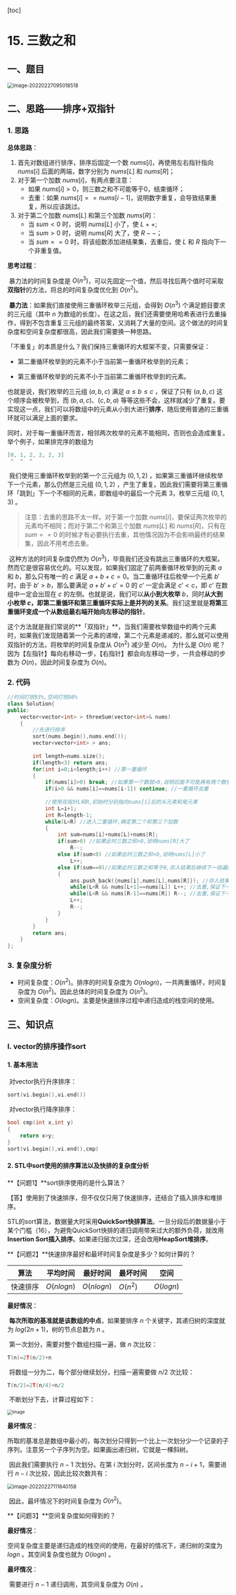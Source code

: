 [toc]

# 15. 三数之和

## 一、题目

<img src="C:\Users\hongdou\AppData\Roaming\Typora\typora-user-images\image-20220227095018518.png" alt="image-20220227095018518" style="zoom:80%;" />

## 二、思路——排序+双指针

### 1. 思路

**总体思路**：

1. 首先对数组进行排序，排序后固定一个数 $nums[i]$，再使用左右指针指向 $nums[i]$ 后面的两端，数字分别为 $nums[L]$ 和 $nums[R]$；
2. 对于第一个加数 $nums[i]$，有两点要注意：
   * 如果 $nums[i]>0$，则三数之和不可能等于0，结束循环；
   * 去重：如果 $nums[i]==nums[i-1]$，说明数字重复，会导致结果重复，所以应该跳过。
3. 对于第二个加数 $nums[L]$ 和第三个加数 $nums[R]$：
   * 当 $sum<0$ 时，说明 $nums[L]$ 小了，使 $L++$;
   * 当 $sum>0$ 时，说明 $nums[R]$ 大了，使 $R--$；
   * 当 $sum==0$ 时，将该组数添加进结果集，去重后，使 $L$ 和 $R$ 指向下一个非重复值。

**思考过程**：

​	暴力法的时间复杂度是 $O(n^3)$，可以先固定一个值，然后寻找后两个值时可采取**双指针**的方法，将总的时间复杂度优化到 $O(n^2)$。

​	**暴力法**：如果我们直接使用三重循环枚举三元组，会得到 $O(n^3)$ 个满足题目要求的三元组（其中 $n$ 为数组的长度）。在这之后，我们还需要使用哈希表进行去重操作，得到不包含重复三元组的最终答案，又消耗了大量的空间。这个做法的时间复杂度和空间复杂度都很高，因此我们需要换一种思路。

「不重复」的本质是什么？我们保持三重循环的大框架不变，只需要保证：

* 第二重循环枚举到的元素不小于当前第一重循环枚举到的元素；

* 第三重循环枚举到的元素不小于当前第二重循环枚举到的元素。

也就是说，我们枚举的三元组 $(a,b,c)$ 满足 $a≤b≤c$ ，保证了只有 $(a,b,c)$ 这个顺序会被枚举到，而 $(b,a,c)$、$(c,b,a)$ 等等这些不会，这样就减少了重复。要实现这一点，我们可以将数组中的元素从小到大进行**排序**，随后使用普通的三重循环就可以满足上面的要求。

​	同时，对于每一重循环而言，相邻两次枚举的元素不能相同，否则也会造成重复。举个例子，如果排完序的数组为

```c++
[0, 1, 2, 2, 2, 3]
 ^  ^  ^
```

​	我们使用三重循环枚举到的第一个三元组为 $(0,1,2)$ ，如果第三重循环继续枚举下一个元素，那么仍然是三元组 $(0,1,2)$ ，产生了重复。因此我们需要将第三重循环「跳到」下一个不相同的元素，即数组中的最后一个元素 3，枚举三元组 $(0,1,3)$ 。

> 注意：去重的思路不太一样。对于第一个加数 $nums[i]$，要保证两次枚举的元素均不相同；而对于第二个和第三个加数 $nums[L]$ 和 $nums[R]$，只有在 $sum==0$ 的时候才有必要执行去重，其他情况因为不会影响最终的结果集，因此不用考虑去重。

​	这种方法的时间复杂度仍然为 $O(n^3)$，毕竟我们还没有跳出三重循环的大框架。然而它是很容易优化的。可以发现，如果我们固定了前两重循环枚举到的元素 $a$ 和 $b$，那么只有唯一的 $c$ 满足 $a+b+c=0$。当二重循环往后枚举一个元素 $b'$ 时，由于 $b'>b$，那么要满足 $a+b'+c'=0$ 的 $c'$ 一定会满足 $c'<c$，即 $c'$ 在数组中一定会出现在 $c$ 的左侧。也就是说，我们可以**从小到大枚举** $b$，同时**从大到小枚举 $c$，**即**第二重循环和第三重循环实际上是并列的关系**。我们这里就是**将第三重循环变成一个从数组最右端开始向左移动的指针**。

​	这个方法就是我们常说的**「双指针」**，当我们需要枚举数组中的两个元素时，如果我们发现随着第一个元素的递增，第二个元素是递减的，那么就可以使用双指针的方法，将枚举的时间复杂度从 $O(n^2)$ 减少至 $O(n)$。 为什么是 $O(n)$ 呢？因为【左指针】每向右移动一步，【右指针】都会向左移动一步，一共会移动的步数为 $O(n)$，因此时间复杂度为 $O(n)$。

### 2. 代码

```C++
//时间打败93%,空间打败98% 
class Solution{
public:
	vector<vector<int> > threeSum(vector<int>& nums)
	{
		//先进行排序
		sort(nums.begin(),nums.end());
		vector<vector<int> > ans;
		
		int length=nums.size();
		if(length<3) return ans;
		for(int i=0;i<length;i++) //第一重循环 
		{
			if(nums[i]>0) break; //如果第一个数就>0,说明后面不可能再有两个数使得和为0了
			if(i>0 && nums[i]==nums[i-1]) continue; //一重循环去重 
			
			//使用双指针L和R,初始时分别指向nums[i]后的头元素和尾元素 
			int L=i+1;
			int R=length-1;
			while(L<R) //进入二重循环,确定第二个和第三个加数 
			{
				int sum=nums[i]+nums[L]+nums[R];
				if(sum>0) //如果此时三数之和>0,说明nums[R]大了 
					R--;
				else if(sum<0) //如果此时三数之和<0,说明nums[L]小了
					L++; 
				else if(sum==0)//如果此时三数之和等于0,存入结果后继续下一组遍历 
				{
					ans.push_back({nums[i],nums[L],nums[R]}); //存入结果 
					while(L<R && nums[L+1]==nums[L]) L++; //去重,保证下一个L和上一个不同 
					while(L<R && nums[R-1]==nums[R]) R--; //去重,保证下一个R和上一个不同 
					L++;
					R--; 
				} 
			}
		}
		return ans;
	}
};
```

### 3. 复杂度分析

* 时间复杂度：$O(n^2)$。排序的时间复杂度为 $O(nlogn)$，一共两重循环，时间复杂度为 $O(n^2)$。因此总体的时间复杂度为 $O(n^2)$。
* 空间复杂度：$O(logn)$。主要是快速排序过程中递归造成的栈空间的使用。

## 三、知识点

### I. vector的排序操作sort

#### 1. 基本用法

​	对vector执行升序排序：

```C++
sort(vi.begin(),vi.end())
```

​	对vector执行降序排序：

```C++
bool cmp(int x,int y)
{
	return x>y;
}
sort(vi.begin(),vi.end(),cmp)
```

#### 2. STL中sort使用的排序算法以及快排的复杂度分析

**【问题1】**sort排序使用的是什么算法？

【答】使用到了快速排序，但不仅仅只用了快速排序，还结合了插入排序和堆排序。

​	STL的sort算法，数据量大时采用**QuickSort快排算法**。一旦分段后的数据量小于某个门槛（16），为避免QuickSort快排的递归调用带来过大的额外负荷，就改用**Insertion Sort插入排序**。如果递归层次过深，还会改用**HeapSort堆排序**。

**【问题2】**快速排序最好和最坏时间复杂度是多少？如何计算的？

| 算法     | 平均时间   | 最好时间   | 最坏时间 | 空间      |
| -------- | ---------- | ---------- | -------- | --------- |
| 快速排序 | $O(nlogn)$ | $O(nlogn)$ | $O(n^2)$ | $O(logn)$ |

**最好情况**：

​	**每次所取的基准就是该数组的中点**，如果要排序 $n$ 个关键字，其递归树的深度就为 $log(2n+1)$，树的节点总数为 $n$ 。

​	第一次划分，需要对整个数组扫描一遍，做 $n$ 次比较：

```C++
T(n)=2T(n/2)+n
```

​	将数组一分为二，每个部分继续划分，扫描一遍需要做 $n/2$ 次比较：

```C++
T(n/2)=2T(n/4)+n/2
```

​	不断划分下去，计算过程如下：

<img src="C:\Users\hongdou\AppData\Local\Temp\Image.png" alt="Image" style="zoom:70%;" />



**最坏情况**：

​	所取的基准总是数组中最小的，每次划分只得到一个比上一次划分少一个记录的子序列，注意另一个子序列为空。如果画出递归树，它就是一棵斜树。

​	因此我们需要执行 $n-1$ 次划分。在第 $i$ 次划分时，区间长度为 $n-i+1$，需要进行 $n-i$ 次比较，因此比较次数共有：

<img src="C:\Users\hongdou\AppData\Roaming\Typora\typora-user-images\image-20220227111640158.png" alt="image-20220227111640158" style="zoom:80%;" />

​	因此，最坏情况下的时间复杂度为 $O(n^2)$。

**【问题3】**空间复杂度如何得到的？

**最好情况**：

​	空间复杂度主要是递归造成的栈空间的使用，在最好的情况下，递归树的深度为 $logn$ 。其空间复杂度也就为 $O(logn)$ 。

**最坏情况**：

​	需要进行 $n-1$ 递归调用，其空间复杂度为 $O(n)$ 。








